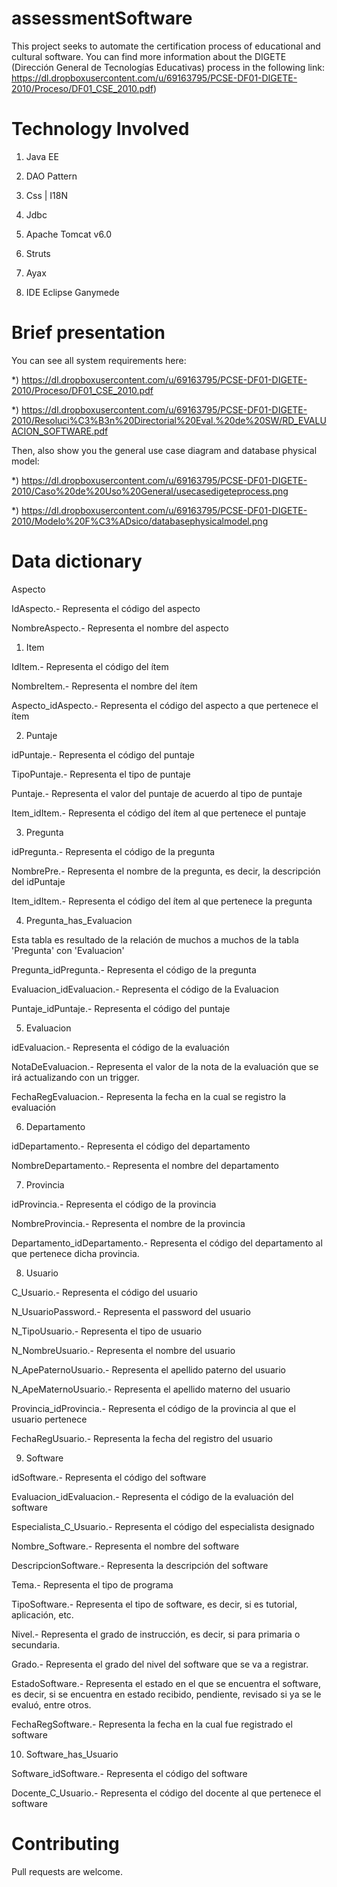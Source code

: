 assessmentSoftware
=============================

This project seeks to automate the certification process of educational and cultural software. You can find more information about the DIGETE (Dirección General de Tecnologías Educativas) process in the following link: https://dl.dropboxusercontent.com/u/69163795/PCSE-DF01-DIGETE-2010/Proceso/DF01_CSE_2010.pdf)


Technology Involved
=============================

1) Java EE

2) DAO Pattern

3) Css | I18N

4) Jdbc

5) Apache Tomcat v6.0

6) Struts

7) Ayax

8) IDE Eclipse Ganymede

Brief presentation
=============================

You can see all system requirements here:

*) https://dl.dropboxusercontent.com/u/69163795/PCSE-DF01-DIGETE-2010/Proceso/DF01_CSE_2010.pdf

*) https://dl.dropboxusercontent.com/u/69163795/PCSE-DF01-DIGETE-2010/Resoluci%C3%B3n%20Directorial%20Eval.%20de%20SW/RD_EVALUACION_SOFTWARE.pdf

Then, also show you the general use case diagram and database physical model:

*) https://dl.dropboxusercontent.com/u/69163795/PCSE-DF01-DIGETE-2010/Caso%20de%20Uso%20General/usecasedigeteprocess.png

*) https://dl.dropboxusercontent.com/u/69163795/PCSE-DF01-DIGETE-2010/Modelo%20F%C3%ADsico/databasephysicalmodel.png


Data dictionary
=============================


Aspecto

IdAspecto.- Representa el código del aspecto

NombreAspecto.- Representa el nombre del aspecto



1) Item

IdItem.- Representa el código del ítem

NombreItem.- Representa el nombre del ítem

Aspecto_idAspecto.- Representa el código del aspecto a que pertenece el ítem

2) Puntaje

idPuntaje.- Representa el código del puntaje

TipoPuntaje.- Representa el tipo de puntaje

Puntaje.- Representa el valor del puntaje de acuerdo al tipo de puntaje

Item_idItem.- Representa el código del ítem al que pertenece el puntaje

3) Pregunta

idPregunta.- Representa el código de la pregunta

NombrePre.- Representa el nombre de la pregunta, es decir, la descripción del idPuntaje

Item_idItem.- Representa el código del ítem al que pertenece la pregunta

4) Pregunta_has_Evaluacion

Esta tabla es resultado de la relación de muchos a muchos de la tabla 'Pregunta' con 'Evaluacion'

Pregunta_idPregunta.-  Representa el código de la pregunta 

Evaluacion_idEvaluacion.- Representa el código de la Evaluacion

Puntaje_idPuntaje.- Representa el código del puntaje

5) Evaluacion

idEvaluacion.- Representa el código de la evaluación

NotaDeEvaluacion.- Representa el valor de la nota de la evaluación que se irá actualizando con un trigger.

FechaRegEvaluacion.- Representa la fecha en la cual se registro la evaluación

6) Departamento

idDepartamento.- Representa el código del departamento

NombreDepartamento.- Representa el nombre del departamento

7) Provincia 

idProvincia.- Representa el código de la provincia

NombreProvincia.- Representa el nombre de la provincia

Departamento_idDepartamento.- Representa el código del departamento al que pertenece dicha provincia.

8) Usuario

C_Usuario.- Representa el código del usuario

N_UsuarioPassword.- Representa el password del usuario

N_TipoUsuario.- Representa el tipo de usuario

N_NombreUsuario.- Representa el nombre del usuario

N_ApePaternoUsuario.- Representa el apellido paterno del usuario

N_ApeMaternoUsuario.- Representa el apellido materno del usuario

Provincia_idProvincia.- Representa el código de la provincia al que el usuario pertenece

FechaRegUsuario.- Representa la fecha del registro del usuario

9) Software

idSoftware.- Representa el código del software

Evaluacion_idEvaluacion.- Representa el código de la evaluación del software

Especialista_C_Usuario.- Representa el código del especialista designado

Nombre_Software.- Representa el nombre del  software

DescripcionSoftware.- Representa la descripción del software

Tema.- Representa el tipo de programa

TipoSoftware.- Representa el tipo de software, es decir, si es tutorial, aplicación, etc.

Nivel.- Representa el grado de instrucción, es decir, si para primaria o secundaria.

Grado.- Representa el grado del nivel del software que se va a registrar.

EstadoSoftware.- Representa el estado en el que se encuentra el software, es decir, si se encuentra en estado recibido, 
pendiente, revisado si ya se le evaluó, entre otros.

FechaRegSoftware.- Representa la fecha en la cual fue registrado el software

10) Software_has_Usuario

Software_idSoftware.- Representa el código del software

Docente_C_Usuario.- Representa el código del docente al que pertenece el software


Contributing
=============================
Pull requests are welcome.



